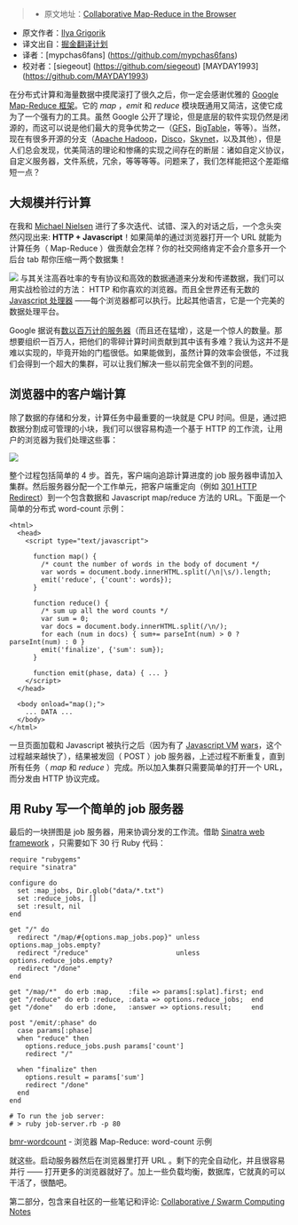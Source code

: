 > * 原文地址：[Collaborative Map-Reduce in the Browser](https://www.igvita.com/2009/03/03/collaborative-map-reduce-in-the-browser/)
* 原文作者：[Ilya Grigorik](https://www.igvita.com/)
* 译文出自：[掘金翻译计划](https://github.com/xitu/gold-miner)
* 译者：[mypchas6fans] (https://github.com/mypchas6fans)
* 校对者：[siegeout] (https://github.com/siegeout) [MAYDAY1993] (https://github.com/MAYDAY1993)

在分布式计算和海量数据中摸爬滚打了很久之后，你一定会感谢优雅的 [Google Map-Reduce 框架](http://en.wikipedia.org/wiki/MapReduce)。它的 _map_ ，_emit_ 和 _reduce_ 模块既通用又简洁，这使它成为了一个强有力的工具。虽然 Google 公开了理论，但是底层的软件实现仍然是闭源的，而这可以说是他们最大的竞争优势之一（[GFS](http://labs.google.com/papers/gfs.html)，[BigTable](http://labs.google.com/papers/bigtable.html)，等等）。当然，现在有很多开源的分支（[Apache Hadoop](http://hadoop.apache.org/core/)，[Disco](http://discoproject.org/)，[Skynet](http://skynet.rubyforge.org/)，以及其他），但是人们总会发现，优美简洁的理论和惨痛的实现之间存在的断层：诸如自定义协议，自定义服务器，文件系统，冗余，等等等等。问题来了，我们怎样能把这个差距缩短一点？

## 大规模并行计算

在我和 [Michael Nielsen](http://michaelnielsen.org/blog/?page_id=181) 进行了多次迭代、试错、深入的对话之后，一个念头突然闪现出来: **HTTP + Javascript**！如果简单的通过浏览器打开一个 URL 就能为计算任务（ Map-Reduce ）做贡献会怎样？你的社交网络肯定不会介意多开一个后台 tab 帮你压缩一两个数据集！

![](https://www.igvita.com/posts/09/xbrowsers.png.pagespeed.ic.gtlyz9PZB7.jpg) 与其关注高吞吐率的专有协议和高效的数据通道来分发和传递数据，我们可以用实战检验过的方法： HTTP 和你喜欢的浏览器。而且全世界还有无数的 [Javascript 处理器](http://en.wikipedia.org/wiki/JavaScript) ——每个浏览器都可以执行。比起其他语言，它是一个完美的数据处理平台。

Google 据说有[数以百万计的服务器](http://www.youtube.com/watch?v=6x0cAzQ7PVs)（而且还在猛增），这是一个惊人的数量。那想要组织一百万人，把他们的零碎计算时间贡献到其中该有多难？我认为这并不是难以实现的，毕竟开始的门槛很低。如果能做到，虽然计算的效率会很低，不过我们会得到一个超大的集群，可以让我们解决一些以前完全做不到的问题。

## 浏览器中的客户端计算

除了数据的存储和分发，计算任务中最重要的一块就是 CPU 时间。但是，通过把数据分割成可管理的小块，我们可以很容易构造一个基于 HTTP 的工作流，让用户的浏览器为我们处理这些事：

![](https://www.igvita.com/posts/09/xbrowser-mr.png.pagespeed.ic.1SaJmT926Y.png)

整个过程包括简单的 4 步。首先，客户端向追踪计算进度的 job 服务器申请加入集群。然后服务器分配一个工作单元，把客户端重定向（例如 [301 HTTP Redirect](http://en.wikipedia.org/wiki/URL_redirection#HTTP_status_codes_3xx)）到一个包含数据和 Javascript map/reduce 方法的 URL。下面是一个简单的分布式 word-count 示例：
```
<html>
  <head>
    <script type="text/javascript">

      function map() {
        /* count the number of words in the body of document */
        var words = document.body.innerHTML.split(/\n|\s/).length;
        emit('reduce', {'count': words});
      }

      function reduce() {
        /* sum up all the word counts */
        var sum = 0;
        var docs = document.body.innerHTML.split(/\n/);
        for each (num in docs) { sum+= parseInt(num) > 0 ? parseInt(num) : 0 }
        emit('finalize', {'sum': sum});
      }

      function emit(phase, data) { ... }
    </script>
  </head>

  <body onload="map();">
    ... DATA ...
  </body>
</html>
```

一旦页面加载和 Javascript 被执行之后（因为有了 [Javascript VM](http://ejohn.org/blog/javascript-performance-rundown/) [wars](http://code.google.com/p/nativeclient/)，这个过程越来越快了），结果被发回（ POST ）job 服务器，上述过程不断重复，直到所有任务（ _map_ 和 _reduce_ ）完成。所以加入集群只需要简单的打开一个 URL，而分发由 HTTP 协议完成。

## 用 Ruby 写一个简单的 job 服务器

最后的一块拼图是 job 服务器，用来协调分发的工作流。借助 [Sinatra web framework](http://www.sinatrarb.com/) ，只需要如下 30 行 Ruby 代码：


    require "rubygems"
    require "sinatra"

    configure do
      set :map_jobs, Dir.glob("data/*.txt")
      set :reduce_jobs, []
      set :result, nil
    end

    get "/" do
      redirect "/map/#{options.map_jobs.pop}" unless options.map_jobs.empty?
      redirect "/reduce"                      unless options.reduce_jobs.empty?
      redirect "/done"
    end

    get "/map/*"  do erb :map,    :file => params[:splat].first; end
    get "/reduce" do erb :reduce, :data => options.reduce_jobs;  end
    get "/done"   do erb :done,   :answer => options.result;     end

    post "/emit/:phase" do
      case params[:phase]
      when "reduce" then
        options.reduce_jobs.push params['count']
        redirect "/"

      when "finalize" then
        options.result = params['sum']
        redirect "/done"
      end
    end

    # To run the job server:
    # > ruby job-server.rb -p 80



[bmr-wordcount](http://www.github.com/igrigorik/bmr-wordcount/) - 浏览器 Map-Reduce: word-count 示例

就这些。启动服务器然后在浏览器里打开 URL 。剩下的完全自动化，并且很容易并行 —— 打开更多的浏览器就好了。加上一些负载均衡，数据库，它就真的可以干活了，很酷吧。

第二部分，包含来自社区的一些笔记和评论: [Collaborative / Swarm Computing Notes](http://www.igvita.com/2009/03/07/collaborative-swarm-computing-notes/)
